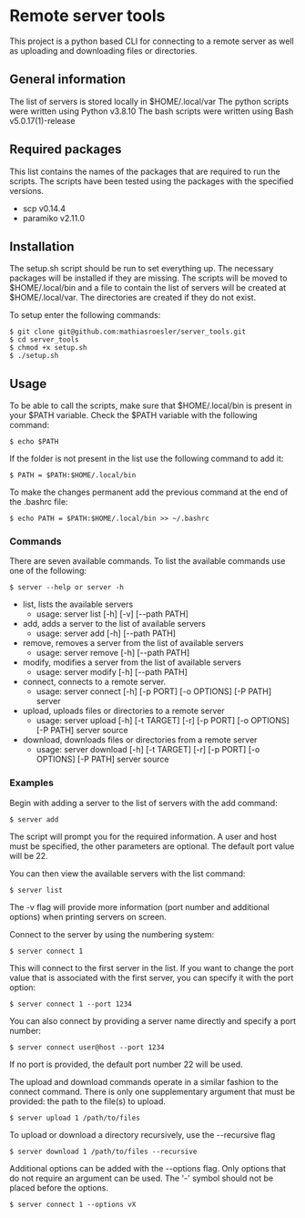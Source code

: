 # Remote server tools

This project is a python based CLI for connecting to a remote server as well as uploading and downloading files or directories. 

## General information

The list of servers is stored locally in $HOME/.local/var
The python scripts were written using Python v3.8.10
The bash scripts were written using Bash v5.0.17(1)-release

## Required packages

This list contains the names of the packages that are required to run the scripts. The scripts have been tested using the packages with the specified versions.

   * scp v0.14.4
   * paramiko v2.11.0

## Installation

The setup.sh script should be run to set everything up. The necessary packages will be installed if they are missing. The scripts will be moved to $HOME/.local/bin and a file to contain the list of servers will be created at $HOME/.local/var. The directories are created if they do not exist.

To setup enter the following commands:

    $ git clone git@github.com:mathiasroesler/server_tools.git
    $ cd server_tools
    $ chmod +x setup.sh
    $ ./setup.sh

## Usage

To be able to call the scripts, make sure that $HOME/.local/bin is present in
your $PATH variable. Check the $PATH variable with the following command: 

    $ echo $PATH

If the folder is not present in the list use the following command to add it:

    $ PATH = $PATH:$HOME/.local/bin 

To make the changes permanent add the previous command at the end of the .bashrc
file:

    $ echo PATH = $PATH:$HOME/.local/bin >> ~/.bashrc

###  Commands	

There are seven available commands. To list the available commands use one of the following:

    $ server --help or server -h

* list, lists the available servers
	* usage: server list [-h] [-v] [--path PATH]
* add, adds a server to the list of available servers
	* usage: server add [-h] [--path PATH]
* remove,  removes a server from the list of available servers
	* usage: server remove [-h] [--path PATH]
* modify, modifies a server from the list of available servers
	* usage: server modify [-h] [--path PATH]
* connect, connects to a remote server.
	* usage: server connect [-h] [-p PORT] [-o OPTIONS] [-P PATH] server
* upload, uploads files or directories to a remote server
	* usage: server upload [-h] [-t TARGET] [-r] [-p PORT] [-o OPTIONS] [-P PATH] server source
* download, downloads files or directories from a remote server
	* usage: server download [-h] [-t TARGET] [-r] [-p PORT] [-o OPTIONS] [-P PATH] server source
	
### Examples

Begin with adding a server to the list of servers with the add command:

    $ server add
	
The script will prompt you for the required information. A user and host must be specified, the other parameters are optional. The default port value will be 22. 

You can then view the available servers with the list command:

	$ server list
	
The -v flag will provide more information (port number and additional options) when printing servers on screen. 

Connect to the server by using the numbering system: 

	$ server connect 1 
	
This will connect to the first server in the list. If you want to change the port value that is associated with the first server, you can specify it with the port option:

	$ server connect 1 --port 1234
	
You can also connect by providing a server name directly and specify a port number:

	$ server connect user@host --port 1234

If no port is provided, the default port number 22 will be used. 

The upload and download commands operate in a similar fashion to the connect command. There is only one supplementary argument that must be provided: the path to the file(s) to upload. 

	$ server upload 1 /path/to/files
	
To upload or download a directory recursively, use the --recursive flag

	$ server download 1 /path/to/files --recursive

Additional options can be added with the --options flag. Only options that do not require an argument can be used. The '-' symbol should not be placed before the options. 

	$ server connect 1 --options vX

